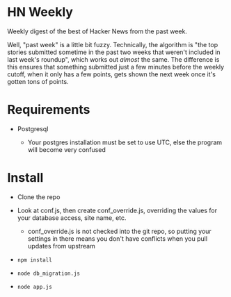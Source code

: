HN Weekly
=========

Weekly digest of the best of Hacker News from the past week.

Well, "past week" is a little bit fuzzy. Technically, the algorithm is "the top stories submitted sometime in the past two weeks that weren't included in last week's roundup", which works out *almost* the same. The difference is this ensures that something submitted just a few minutes before the weekly cutoff, when it only has a few points, gets shown the next week once it's gotten tons of points.




Requirements
============

- Postgresql

    - Your postgres installation must be set to use UTC, else the program will become very confused


Install
=======
- Clone the repo

- Look at conf.js, then create conf_override.js, overriding the values for your database access, site name, etc.

    - conf_override.js is not checked into the git repo, so putting your settings in there means you don't have conflicts when you pull updates from upstream

- `npm install`

- `node db_migration.js`

- `node app.js`

